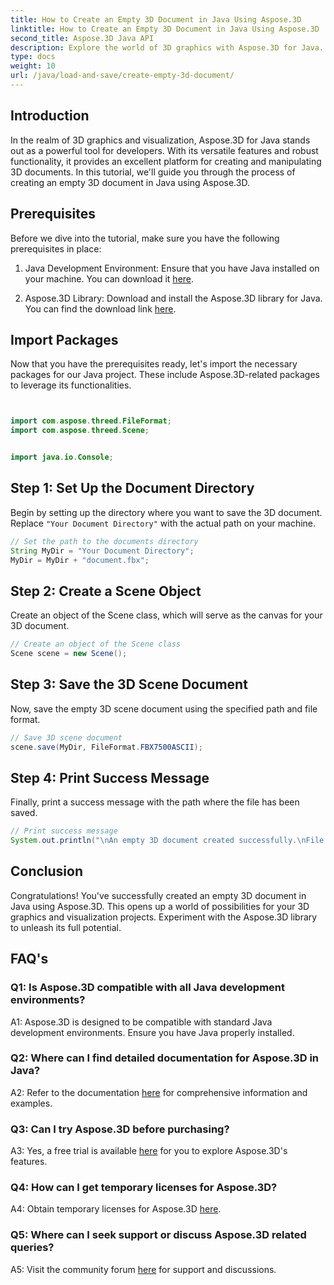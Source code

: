 ```yaml
---
title: How to Create an Empty 3D Document in Java Using Aspose.3D
linktitle: How to Create an Empty 3D Document in Java Using Aspose.3D
second_title: Aspose.3D Java API
description: Explore the world of 3D graphics with Aspose.3D for Java. Follow our step-by-step guide to create an empty 3D document effortlessly.
type: docs
weight: 10
url: /java/load-and-save/create-empty-3d-document/
---
```

## Introduction

In the realm of 3D graphics and visualization, Aspose.3D for Java stands out as a powerful tool for developers. With its versatile features and robust functionality, it provides an excellent platform for creating and manipulating 3D documents. In this tutorial, we'll guide you through the process of creating an empty 3D document in Java using Aspose.3D.

## Prerequisites

Before we dive into the tutorial, make sure you have the following prerequisites in place:

1. Java Development Environment: Ensure that you have Java installed on your machine. You can download it [here](https://www.java.com/download/).

2. Aspose.3D Library: Download and install the Aspose.3D library for Java. You can find the download link [here](https://releases.aspose.com/3d/java/).

## Import Packages

Now that you have the prerequisites ready, let's import the necessary packages for our Java project. These include Aspose.3D-related packages to leverage its functionalities.

```java


import com.aspose.threed.FileFormat;
import com.aspose.threed.Scene;


import java.io.Console;
```

## Step 1: Set Up the Document Directory

Begin by setting up the directory where you want to save the 3D document. Replace `"Your Document Directory"` with the actual path on your machine.

```java
// Set the path to the documents directory
String MyDir = "Your Document Directory";
MyDir = MyDir + "document.fbx";
```

## Step 2: Create a Scene Object

Create an object of the Scene class, which will serve as the canvas for your 3D document.

```java
// Create an object of the Scene class
Scene scene = new Scene();
```

## Step 3: Save the 3D Scene Document

Now, save the empty 3D scene document using the specified path and file format.

```java
// Save 3D scene document
scene.save(MyDir, FileFormat.FBX7500ASCII);
```

## Step 4: Print Success Message

Finally, print a success message with the path where the file has been saved.

```java
// Print success message
System.out.println("\nAn empty 3D document created successfully.\nFile saved at " + MyDir);
```

## Conclusion

Congratulations! You've successfully created an empty 3D document in Java using Aspose.3D. This opens up a world of possibilities for your 3D graphics and visualization projects. Experiment with the Aspose.3D library to unleash its full potential.

## FAQ's

### Q1: Is Aspose.3D compatible with all Java development environments?

A1: Aspose.3D is designed to be compatible with standard Java development environments. Ensure you have Java properly installed.

### Q2: Where can I find detailed documentation for Aspose.3D in Java?

A2: Refer to the documentation [here](https://reference.aspose.com/3d/java/) for comprehensive information and examples.

### Q3: Can I try Aspose.3D before purchasing?

A3: Yes, a free trial is available [here](https://releases.aspose.com/) for you to explore Aspose.3D's features.

### Q4: How can I get temporary licenses for Aspose.3D?

A4: Obtain temporary licenses for Aspose.3D [here](https://purchase.aspose.com/temporary-license/).

### Q5: Where can I seek support or discuss Aspose.3D related queries?

A5: Visit the community forum [here](https://forum.aspose.com/c/3d/18) for support and discussions.
